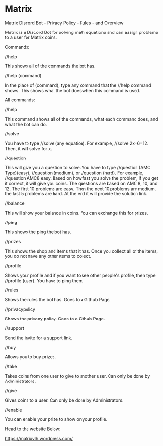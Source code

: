 # Matrix
Matrix Discord Bot - Privacy Policy - Rules - and Overview

Matrix is a Discord Bot for solving math equations and can assign problems to a user for Matrix coins.

Commands:

//help

This shows all of the commands the bot has.

//help (command)

In the place of (command), type any command that the //help command shows. This shows what the bot does when this command is used.

All commands:

//help

This command shows all of the commands, what each command does, and what the bot can do.

//solve

You have to type //solve (any equation). For example, //solve 2x+6=12. Then, it will solve for x.

//question

This will give you a question to solve. You have to type //question (AMC Type)(easy), //question (medium), or //question (hard). For example, //question AMC8 easy. Based on how fast you solve the problem, if you get it correct, it will give you coins. The questions are based on AMC 8, 10, and 12. The first 10 problems are easy. Then the next 10 problems are medium. the last 5 problems are hard. At the end it will provide the solution link.

//balance

This will show your balance in coins. You can exchange this for prizes.

//ping

This shows the ping the bot has.

//prizes

This shows the shop and items that it has. Once you collect all of the items, you do not have any other items to collect.

//profile

Shows your profile and if you want to see other people's profile, then type //profile (user). You have to ping them.

//rules

Shows the rules the bot has. Goes to a Github Page.

//privacypolicy

Shows the privacy policy. Goes to a Github Page.

//support

Send the invite for a support link.

//buy

Allows you to buy prizes.

//take

Takes coins from one user to give to another user. Can only be done by Administrators.

//give

Gives coins to a user. Can only be done by Administrators.

//enable

You can enable your prize to show on your profile.


Head to the website Below:

https://matrixvlh.wordpress.com/

